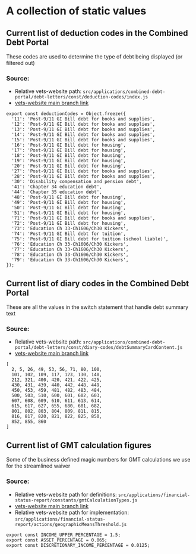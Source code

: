 # A collection of static values

## Current list of deduction codes in the Combined Debt Portal
These codes are used to determine the type of debt being displayed (or filtered out)

### Source:
- Relative vets-website path: `src/applications/combined-debt-portal/debt-letters/const/deduction-codes/index.js`
- [vets-website main branch link](https://github.com/department-of-veterans-affairs/vets-website/blob/main/src/applications/combined-debt-portal/debt-letters/const/deduction-codes/index.js)

```
export const deductionCodes = Object.freeze({
  '11': 'Post-9/11 GI Bill debt for books and supplies',
  '12': 'Post-9/11 GI Bill debt for books and supplies',
  '13': 'Post-9/11 GI Bill debt for books and supplies',
  '14': 'Post-9/11 GI Bill debt for books and supplies',
  '15': 'Post-9/11 GI Bill debt for books and supplies',
  '16': 'Post-9/11 GI Bill debt for housing',
  '17': 'Post-9/11 GI Bill debt for housing',
  '18': 'Post-9/11 GI Bill debt for housing',
  '19': 'Post-9/11 GI Bill debt for housing',
  '20': 'Post-9/11 GI Bill debt for housing',
  '27': 'Post-9/11 GI Bill debt for books and supplies',
  '28': 'Post-9/11 GI Bill debt for books and supplies',
  '30': 'Disability compensation and pension debt',
  '41': 'Chapter 34 education debt',
  '44': 'Chapter 35 education debt',
  '48': 'Post-9/11 GI Bill debt for housing',
  '49': 'Post-9/11 GI Bill debt for housing',
  '50': 'Post-9/11 GI Bill debt for housing',
  '51': 'Post-9/11 GI Bill debt for housing',
  '71': 'Post-9/11 GI Bill debt for books and supplies',
  '72': 'Post-9/11 GI Bill debt for housing',
  '73': 'Education Ch 33-Ch1606/Ch30 Kickers',
  '74': 'Post-9/11 GI Bill debt for tuition',
  '75': 'Post-9/11 GI Bill debt for tuition (school liable)',
  '76': 'Education Ch 33-Ch1606/Ch30 Kickers',
  '77': 'Education Ch 33-Ch1606/Ch30 Kickers',
  '78': 'Education Ch 33-Ch1606/Ch30 Kickers',
  '79': 'Education Ch 33-Ch1606/Ch30 Kickers',
});
```

## Current list of diary codes in the Combined Debt Portal
These are all the values in the switch statement that handle debt summary text

### Source:
- Relative vets-website path: `src/applications/combined-debt-portal/debt-letters/const/diary-codes/debtSummaryCardContent.js`
- [vets-website main branch link](https://github.com/department-of-veterans-affairs/vets-website/blob/main/src/applications/combined-debt-portal/debt-letters/const/diary-codes/debtSummaryCardContent.js)

```
[
  2, 5, 26, 49, 53, 56, 71, 80, 100,
  101, 102, 109, 117, 123, 130, 140,
  212, 321, 400, 420, 421, 422, 425,
  430, 431, 439, 440, 442, 448, 449,
  450, 453, 459, 481, 482, 483, 484,
  500, 503, 510, 600, 601, 602, 603,
  607, 608, 609, 610, 611, 613, 614,
  615, 617, 627, 655, 680, 681, 682,
  801, 802, 803, 804, 809, 811, 815,
  816, 817, 820, 821, 822, 825, 850,
  852, 855, 860
]
```

## Current list of GMT calculation figures
Some of the business defined magic numbers for GMT calculations we use for the streamlined waiver

### Source: 
- Relative vets-website path for definitions: `src/applications/financial-status-report/constants/gmtCalculationTypes.js`
- [vets-website main branch link](https://github.com/department-of-veterans-affairs/vets-website/blob/main/src/applications/financial-status-report/constants/gmtCalculationTypes.js)
- Relative vets-website path for implementation: `src/applications/financial-status-report/actions/geographicMeansThreshold.js`

```
export const INCOME_UPPER_PERCENTAGE = 1.5;
export const ASSET_PERCENTAGE = 0.065;
export const DISCRETIONARY_INCOME_PERCENTAGE = 0.0125;
```
